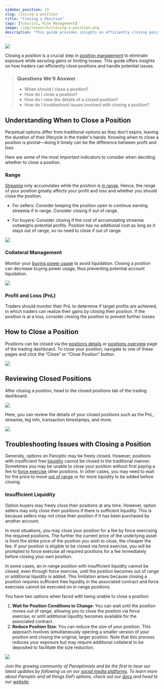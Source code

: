 ```yaml
---
sidebar_position: 13
slug: closing-a-position
title: "Closing a Position"
tags: [Tutorial, Risk Management]
image: /img/research/closing-a-position.png
description: "This guide provides insights on efficiently closing positions in Panoptic, covering when to close, how to do it, and troubleshooting issues to secure gains or limit losses in DeFi options trading."
---
```


![](./closing-a-position/closing-a-position.png)

Closing a position is a crucial step in [position management](/docs/product/position-management) to eliminate exposure while securing gains or limiting losses. This guide offers insights on how traders can efficiently close positions and handle potential issues.

>### Questions We'll Answer
>
>*  When should I close a position?
>*  How do I close a position?    
>*   How do I view the details of a closed position?   
>*  How do I troubleshoot issues involved with closing a position?
    

## Understanding When to Close a Position

Perpetual options differ from traditional options as they don't expire, leaving the duration of their lifecycle in the trader's hands. Knowing when to close a position is pivotal—doing it timely can be the difference between profit and loss.

  

Here are some of the most important indicators to consider when deciding whether to close a position.

### Range

[Streamia](/docs/product/streamia) only accumulates while the position is [in range](/docs/product/streamia#in-range-options-accumulate-streamia). Hence, the range of your position greatly affects your profit and loss and whether you should close the position.

-   For sellers: Consider keeping the position open to continue earning streamia if in range. Consider closing if out of range.
    
-   For buyers: Consider closing if the cost of accumulating streamia outweighs potential profits. Position has no additional cost as long as it stays out of range, so no need to close if out of range.
    

![](./closing-a-position/1.png)

### Collateral Management

Monitor your [buying power usage](/docs/product/collateral-and-buying-power#managing-buying-power) to avoid liquidation. Closing a position can decrease buying power usage, thus preventing potential account liquidation.

![](./closing-a-position/2.png)

### Profit and Loss (PnL)

Traders should monitor their PnL to determine if target profits are achieved, in which traders can realize their gains by closing their position. If the position is at a loss, consider closing the position to prevent further losses.

## How to Close a Position

Positions can be closed via the [positions details](/docs/product/position-management#position-details) or [positions overview](/docs/product/position-management#positions-overview) page of the trading dashboard. To close your position, navigate to one of these pages and click the “Close” or “Close Position” button.

  

![](./closing-a-position/3.png)

## Reviewing Closed Positions

After closing a position, head to the closed positions tab of the trading dashboard.

![](./closing-a-position/4.png)

Here, you can review the details of your closed positions such as the PnL, streamia, leg info, transaction timestamps, and more.

![](./closing-a-position/5.png)

## Troubleshooting Issues with Closing a Position

Generally, options on Panoptic may be freely closed. However, positions with insufficient free [liquidity](/docs/product/liquidity) cannot be closed in the traditional manner. Sometimes you may be unable to close your position without first paying a fee to [force exercise](/docs/product/force-exercise) other positions. In other cases, you may need to wait for the price to move [out of range](/docs/product/force-exercise#conditions-for-force-exercising) or for more liquidity to be added before closing.

### Insufficient Liquidity

Option buyers may freely close their positions at any time. However, option sellers may only close their positions if there is sufficient liquidity. This is because sellers may not close their position if it has been purchased by another account.

In most situations, you may close your position for a fee by force exercising the required positions. The further the current price of the underlying asset is from the strike price of the position you wish to close, the cheaper the fee. If your position is eligible to be closed via force exercise, you will be prompted to force exercise all required positions for a fee immediately before closing your own position.

In some cases, an in-range position with insufficient liquidity cannot be closed, even through force exercise, until the position becomes out of range or additional liquidity is added. This limitation arises because closing a position requires sufficient free liquidity in the associated contract and force exercises cannot be executed on in-range positions.

You have two options when faced with being unable to close a position:
1. **Wait for Position Conditions to Change**: You can wait until the position moves out of range, allowing you to close the position via force exercise, or until additional liquidity becomes available for the associated contract.
2. **Reduce Position Size**: You can reduce the size of your position. This approach involves simultaneously opening a smaller version of your position and closing the original, larger position. Note that this process reduces your exposure but may require additional collateral to be deposited to facilitate the size reduction.

![](./closing-a-position/6.png)

*Join the growing community of Panoptimists and be the first to hear our latest updates by following us on our [social media platforms](https://links.panoptic.xyz/all). To learn more about Panoptic and all things DeFi options, check out our [docs](https://panoptic.xyz/docs/intro) and head to our [website](https://panoptic.xyz/).*


